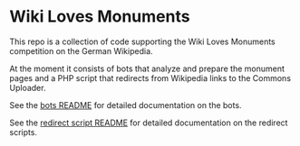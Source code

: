 # Wiki Loves Monuments

This repo is a collection of code supporting the Wiki Loves Monuments competition on the German Wikipedia.

At the moment it consists of bots that analyze and prepare the monument pages and a PHP script that redirects from Wikipedia links to the Commons Uploader.


See the [bots README](update-bot/README.md) for detailed documentation on the bots.

See the [redirect script README](redirect_script/README.md) for detailed documentation on the redirect scripts.
